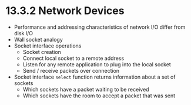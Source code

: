 # 13.3.2 Network Devices

* Performance and addressing characteristics of network I/O differ from disk I/O
* Wall socket analogy
* Socket interface operations
  * Socket creation
  * Connect local socket to a remote address
  * Listen for any remote application to plug into the local socket
  * Send / receive packets over connection
* Socket interface `select` function returns information about a set of sockets
  * Which sockets have a packet waiting to be received
  * Which sockets have the room to accept a packet that was sent
